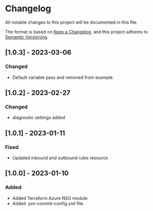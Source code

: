 # Changelog

All notable changes to this project will be documented in this file.

The format is based on [Keep a Changelog](https://keepachangelog.com/en/1.0.0/),
and this project adheres to [Semantic Versioning](https://semver.org/spec/v2.0.0.html).

## [1.0.3] - 2023-03-06
### Changed
- Default variable pass and removed from example.

## [1.0.2] - 2023-02-27
### Changed
- diagnostic settings added

## [1.0.1] - 2023-01-11
### Fixed
- Updated inbound and outbound rules resource

## [1.0.0] - 2023-01-10
### Added
- Added Terraform Azure NSG module.
- Added .pre-commit-config.yml file.
